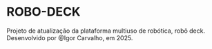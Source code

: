 # ROBO-DECK
Projeto de atualização da plataforma multiuso de robótica, robô deck. Desenvolvido por @Igor Carvalho, em 2025.
